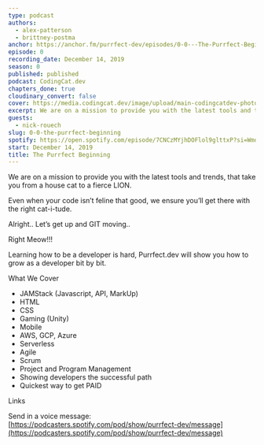 ```yaml
---
type: podcast
authors:
  - alex-patterson
  - brittney-postma
anchor: https://anchor.fm/purrfect-dev/episodes/0-0---The-Purrfect-Beginning-e9hebf
episode: 0
recording_date: December 14, 2019
season: 0
published: published
podcast: CodingCat.dev
chapters_done: true
cloudinary_convert: false
cover: https://media.codingcat.dev/image/upload/main-codingcatdev-photo/fvjgqo2gifcvdlpih6zk.png
excerpt: We are on a mission to provide you with the latest tools and trends, that take you from a house cat to a fierce LION.
guests:
  - nick-rouech
slug: 0-0-the-purrfect-beginning
spotify: https://open.spotify.com/episode/7CNCzMYjhDOFlol9glttxP?si=WmoeWiyEQACDrHADiiwgkw
start: December 14, 2019
title: The Purrfect Beginning
---
```


We are on a mission to provide you with the latest tools and trends, that take you from a house cat to a fierce LION.

Even when your code isn’t feline that good, we ensure you’ll get there with the right cat-i-tude.

Alright.. Let’s get up and GIT moving..

Right Meow!!!

Learning how to be a developer is hard, Purrfect.dev will show you how to grow as a developer bit by bit.

What We Cover

- JAMStack (Javascript, API, MarkUp)
- HTML
- CSS
- Gaming (Unity)
- Mobile
- AWS, GCP, Azure
- Serverless
- Agile
- Scrum
- Project and Program Management
- Showing developers the successful path
- Quickest way to get PAID

Links

Send in a voice message: [https://podcasters.spotify.com/pod/show/purrfect-dev/message](https://podcasters.spotify.com/pod/show/purrfect-dev/message)
